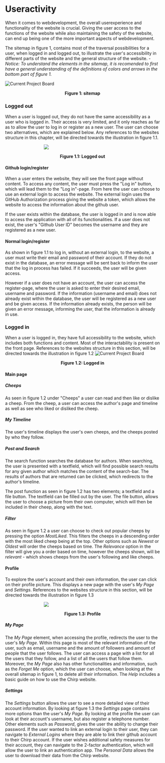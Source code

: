 <!-- % Illustrate typical scenarios of a user journey through your Chirp! application. That is, start illustrating the first page that is presented to a non-authorized user, illustrate what a non-authorized user can do with your Chirp! application, and finally illustrate what a user can do after authentication.

% Make sure that the illustrations are in line with the actual behavior of your application. -->

# Useractivity 
When it comes to webdevelopment, the overall userexperience and functionality of the website is crucial. Giving the user access to the functions of the website while also maintaining the safety of the website, can end up being one of the more important aspects of webdevelopment.

The sitemap in figure 1, contains most of the traversal possibilities for a user, when logged in and logged out, to illustrate the user's accessibility in different parts of the website and the general structure of the website. 
*- Notice: To understand the elements in the sitemap, it is recomended to first have a general understanding of the definitions of colors and arrows in the bottom part of figure 1.*

![Current Project Board](../../diagrams/Decision_tree.png)
<p style="text-align: center;">
    <b>Figure 1: sitemap</b>
</p>



### Logged out
When a user is logged out, they do not have the same accessibility as a user who is logged in. Their access is very limited, and it only reaches as far as to allow the user to log in or register as a new user. The user can choose two alternatives, which are explained below. Any references to the websites structure in this chapter, will be directed towards the illustration in figure 1.1.

<img src="../../diagrams/Decision_tree_1.1.png" style="max-width: 50%; height: auto; display: block; margin: auto;">
<p style="text-align: center;">
    <b>Figure 1.1: Logged out</b>
</p>
</img>

#### Github login/register
When a user enters the website, they will see the front page without content. To access any content, the user must press the "Log in" button, which will lead them to the "Log in"-page. From here the user can choose to use an external login to access the website. The external login uses the GitHub Authorization process giving the website a token, which allows the website to access the information about the github user. 

If the user exists within the database, the user is logged in and is now able to access the application with all of its functionalities. If a user does not exist, the user's "Github User ID" becomes the username and they are registered as a new user.

#### Normal login/register
As shown in figure 1.1 to log in, without an external login, to the website, a user must write their email and password of their account. If they do not exist in the database, an error message will be sent back to inform the user that the log in process has failed. If it succeeds, the user will be given access.

However if a user does not have an account, the user can access the register-page, where the user is asked to enter their desired email, username and password. If the information (username and email) does not already exist within the database, the user will be registered as a new user and be given access. If the information already exists, the person will be given an error message, informing the user, that the information is already in use.

### Logged in
When a user is logged in, they have full accessibility to the website, which includes both functions and content. Most of the interactability is present on the front page. References to the websites structure in this section, will be directed towards the illustration in figure 1.2
![Current Project Board](../../diagrams/Decision_tree_1.2.png)
<p style="text-align: center;">
    <b>Figure 1.2: Logged in</b>
</p>

#### Main page
##### Cheeps
As seen in figure 1.2 under "Cheeps" a user can read and then like or dislike a cheep.
From the cheep, a user can access the author's page and timeline as well as see who liked or disliked the cheep.
##### My Timeline
The user's timeline displays the user's own cheeps, and the cheeps posted by who they follow.

##### Post and Search
The search function searches the database for authors. When searching, the user is presented with a textfield, which will find possible search results for any given author which matches the content of the search-bar. The results of authors that are returned can be clicked, which redirects to the author's timeline. 

The post function as seen in figure 1.2 has two elements; a textfield and a file button. The textfield can be filled out by the user. The file button, allows the user to choose a picture from their own computer, which will then be included in their cheep, along with the text.

##### Filter
As seen in figure 1.2 a user can choose to check out popular cheeps by pressing the option *MostLiked*. This filters the cheeps in a descending order with the most liked cheep being at the top. Other options such as *Newest* or *Oldest* will order the cheeps based on time. The *Relevance* option in the filter will give you a order based on time, however the cheeps shown, will be *relevant* - which shows cheeps from the user's following and like cheeps.

#### Profile
To explore the user's account and their own information, the user can click on their profile picture. This displays a new page with the user's *My Page* and *Settings*. References to the websites structure in this section, will be directed towards the illustration in figure 1.3

<img src="../../diagrams/Decision_tree_1.3.png" style="max-width: 50%; height: auto; display: block; margin: auto;">
<p style="text-align: center;">
    <b>Figure 1.3: Profile</b>
</p>

##### My Page
The *My Page* element, when accessing the profile, redirects the user to the user's *My Page*. Within this page is most of the relevant information of the user, such as email, username and the amount of followers and amount of people that the user follows. The user can access a page with a list for all the users that they follow, and a list of all the users that follow them. Moreover, the *My Page* also has other functionalities and information, such as the *Forget Me* option, which the user can choose, when looking at the overall sitemap in figure 1, to delete all their information. The *Help* includes a basic guide on how to use the Chirp website.
 
##### Settings
The *Settings* button allows the user to see a more detailed view of their account information.
By looking at figure 1.3 the *Settings* page contains more options than the user's *My Page*.
By looking at the profile the user can look at their account's username, but also register a telephone number. Other elements such as *Password*, gives the user the ability to change their password. 
If the user wanted to link an external login to their user, they can navigate to *External Logins* where they are able to link their github account to their Chirp account.
If the user wishes additional safety measures for their account, they can navigate to the 2-factor authentication, which will allow the user to link an authentication app.
The *Personal Data* allows the user to download their data from the Chirp website.

